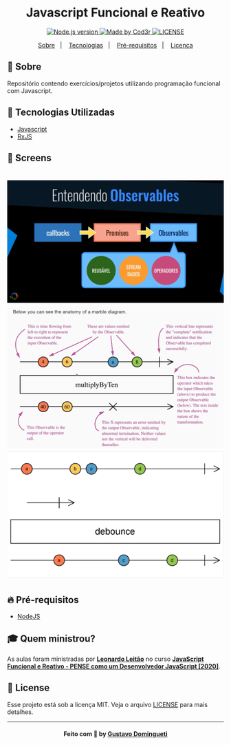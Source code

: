 <h1 align="center">
    Javascript Funcional e Reativo
</h1>

<p align="center">
  <a href="https://nodejs.org/en/" target="_blank">
    <img alt="Node.js version" src="https://img.shields.io/badge/node-v12.18.0-74AB63">
  </a>
  <a href="https://www.cod3r.com.br/" target="_blank">
    <img alt="Made by Cod3r" src="https://img.shields.io/badge/made%20by-Cod3r-112F41">
  </a>
  <a href="LICENSE.md" target="_blank">
    <img alt="LICENSE" src="https://img.shields.io/github/license/dominguetigs/memory-game?color=7159C1">
  </a>
</p>

<p align="center">
  <a href="#sobre">Sobre</a>&nbsp;&nbsp;&nbsp;|&nbsp;&nbsp;&nbsp;
  <a href="#tecnologias-utilizadas">Tecnologias</a>&nbsp;&nbsp;&nbsp;|&nbsp;&nbsp;&nbsp;
  <a href="#pre-requisitos">Pré-requisitos</a>&nbsp;&nbsp;&nbsp;|&nbsp;&nbsp;&nbsp;
  <a href="#license">Licença</a>
</p>

<a id="sobre"></a>

## :bookmark: Sobre

Repositório contendo exercícios/projetos utilizando programação funcional com Javascript.

<a id="tecnologias-utilizadas"></a>

## :rocket: Tecnologias Utilizadas

- [Javascript](https://developer.mozilla.org/pt-BR/docs/Web/JavaScript)
- [RxJS](https://www.learnrxjs.io/)

## :iphone: Screens

<h1 align="center">
    <img alt="Observables" title="#observables" src=".github/observables.png" width="900px">
    <img alt="Marble Diagram" title="#marble-diagram" src=".github/marble-diagram.png" width="900px">
    <img alt="Debounce Operator" title="#debounce-operator" src=".github/debounce-operator.png" width="900px">
</h1>

<a id="pre-requisitos"></a>

## :fire: Pré-requisitos

- [NodeJS](https://nodejs.org/)

## :mortar_board: Quem ministrou?

As aulas foram ministradas por **[Leonardo Leitão](https://www.linkedin.com/in/leonardo-leit%C3%A3o-8a5813186/)** no curso **[JavaScript Funcional e Reativo - PENSE como um Desenvolvedor JavaScript [2020]](https://www.cod3r.com.br/courses/javascript-funcional-reativo?ref=8796d8)**.

<a id="license"></a>

## :memo: License

Esse projeto está sob a licença MIT. Veja o arquivo [LICENSE](LICENSE) para mais detalhes.

---

<h4 align="center">
    Feito com 💙 by <a
      href="https://www.linkedin.com/in/gustavodomingueti/"
      target="_blank"
    >Gustavo Domingueti</a>
</h4>
